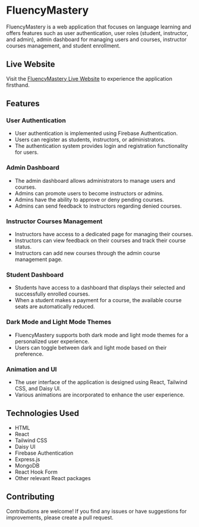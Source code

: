 # FluencyMastery

FluencyMastery is a web application that focuses on language learning and offers features such as user authentication, user roles (student, instructor, and admin), admin dashboard for managing users and courses, instructor courses management, and student enrollment.

## Live Website

Visit the [FluencyMastery Live Website](https://fluencymastery-849ec.web.app/) to experience the application firsthand.

## Features

### User Authentication

- User authentication is implemented using Firebase Authentication.
- Users can register as students, instructors, or administrators.
- The authentication system provides login and registration functionality for users.

### Admin Dashboard

- The admin dashboard allows administrators to manage users and courses.
- Admins can promote users to become instructors or admins.
- Admins have the ability to approve or deny pending courses.
- Admins can send feedback to instructors regarding denied courses.

### Instructor Courses Management

- Instructors have access to a dedicated page for managing their courses.
- Instructors can view feedback on their courses and track their course status.
- Instructors can add new courses through the admin course management page.

### Student Dashboard

- Students have access to a dashboard that displays their selected and successfully enrolled courses.
- When a student makes a payment for a course, the available course seats are automatically reduced.

### Dark Mode and Light Mode Themes

- FluencyMastery supports both dark mode and light mode themes for a personalized user experience.
- Users can toggle between dark and light mode based on their preference.

### Animation and UI

- The user interface of the application is designed using React, Tailwind CSS, and Daisy UI.
- Various animations are incorporated to enhance the user experience.

## Technologies Used

- HTML
- React
- Tailwind CSS
- Daisy UI
- Firebase Authentication
- Express.js
- MongoDB
- React Hook Form
- Other relevant React packages

## Contributing

Contributions are welcome! If you find any issues or have suggestions for improvements, please create a pull request.
